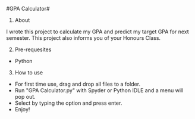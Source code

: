 #GPA Calculator#
1. About

I wrote this project to calculate my GPA and predict my target GPA for next semester.
This project also informs you of your Honours Class.

2. Pre-requesites
- Python

3. How to use
- For first time use, drag and drop all files to a folder.
- Run "GPA Calculator.py" with Spyder or Python IDLE and a menu will pop out.
- Select by typing the option and press enter.
- Enjoy!
